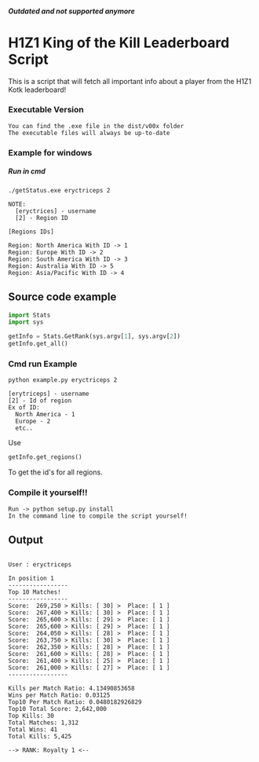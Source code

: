 ##### Outdated and not supported anymore
# H1Z1 King of the Kill Leaderboard Script
This is a script that will fetch all important info about a player from the H1Z1 Kotk leaderboard!
### Executable Version
```
You can find the .exe file in the dist/v00x folder
The executable files will always be up-to-date
```
### Example for windows
##### Run in cmd
```
./getStatus.exe eryctriceps 2

NOTE:
  [eryctrices] - username
  [2] - Region ID

[Regions IDs]

Region: North America With ID -> 1
Region: Europe With ID -> 2
Region: South America With ID -> 3
Region: Australia With ID -> 5
Region: Asia/Pacific With ID -> 4
```

## Source code example
```python
import Stats
import sys

getInfo = Stats.GetRank(sys.argv[1], sys.argv[2])
getInfo.get_all()
```
### Cmd run Example
```
python example.py eryctriceps 2
```
```
[erytriceps] - username
[2] - Id of region
Ex of ID:
  North America - 1
  Europe - 2
  etc..
```


Use 

```python
getInfo.get_regions()
```

To get the id's for all regions.
### Compile it yourself!!
```
Run -> python setup.py install
In the command line to compile the script yourself!
```


## Output

```

User : eryctriceps

In position 1
-----------------
Top 10 Matches!
-----------------
Score:  269,250 > Kills: [ 30] >  Place: [ 1 ]
Score:  267,400 > Kills: [ 30] >  Place: [ 1 ]
Score:  265,600 > Kills: [ 29] >  Place: [ 1 ]
Score:  265,600 > Kills: [ 29] >  Place: [ 1 ]
Score:  264,050 > Kills: [ 28] >  Place: [ 1 ]
Score:  263,750 > Kills: [ 30] >  Place: [ 1 ]
Score:  262,350 > Kills: [ 28] >  Place: [ 1 ]
Score:  261,600 > Kills: [ 28] >  Place: [ 1 ]
Score:  261,400 > Kills: [ 25] >  Place: [ 1 ]
Score:  261,000 > Kills: [ 27] >  Place: [ 1 ]
-----------------

Kills per Match Ratio: 4.13490853658
Wins per Match Ratio: 0.03125
Top10 Per Match Ratio: 0.0480182926829
Top10 Total Score: 2,642,000
Top Kills: 30
Total Matches: 1,312
Total Wins: 41
Total Kills: 5,425

--> RANK: Royalty 1 <--
```
